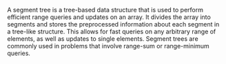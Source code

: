 
A segment tree is a tree-based data structure that is used to perform efficient range queries and updates on an array. It divides the array into segments and stores the preprocessed information about each segment in a tree-like structure. This allows for fast queries on any arbitrary range of elements, as well as updates to single elements. Segment trees are commonly used in problems that involve range-sum or range-minimum queries.


